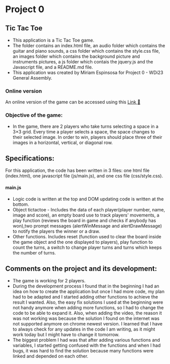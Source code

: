 # Project 0
## Tic Tac Toe
- This application is a Tic Tac Toe game.
- The folder contains an index.html file, an audio folder which contains the guitar and piano sounds, a css folder which contains the style.css file, an images folder which contains the background picture and instruments pictures, a js folder which contais the jquery.js and the Javascript file, and a README.md file.
- This application was created by Miriam Espinsosa for Project 0 - WDi23 General Assembly.

### Online version
An online version of the game can be accessed using this  [Link  :link:](https://miriambej.github.io/tic-tac-toe/)

### Objective of the game:
- In the game, there are 2 players who take turns selecting a space in a 3×3 grid. Every time a player selects a space, the space changes to their selected image. In order to win, players should place three of their images in a horizontal, vertical, or diagonal row.

## Specifications:
For this application, the code has been written in 3 files: one html file (index.html), one javascript file (js/main.js), and one css file (css/style.css).


#### main.js
* Logic code is written at the top and DOM updating code is written at the bottom.
* Object tictactoe - Includes the data of each player(player number, name, image and score), an empty board use to track players' movements, a play function (reviews the board in game and checks if anybody has won),two prompt messages (alertWinMessage and alertDrawMessage) to notify the players the winner or a draw.
* Other functions. Includes reset (function used to clear the board inside the game object and the one displayed to players), play function to count the turns, a switch to change player turns and turns which keeps the number of turns.

## Comments on the project and its development:
* The game is working for 2 players.
* During the development process I found that in the beginning I had an idea on how to create the application but once I had more code, my plan had to be adapted and I started adding other functions to achieve the result I wanted. Also, the easy fix solutions I used at the beginning were not handy anymore when adding more functions, so I had to change the code to be able to expand it. Also, when adding the video, the reason it was not working was because the solution I found on the internet was not supported anymore on chrome newest version. I learned that I have to always check for any updates in the code I am writing, as it might work today but I might have to change it tomorrow.
* The biggest problem I had was that after adding various functions and variables, I started getting confused with the functions and when I had bugs, it was hard to find the solution because many functions were linked and depended on each other.
